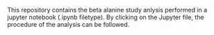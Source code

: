 This repository contains the beta alanine study anlysis performed in a jupyter notebook (.ipynb filetype).
By clicking on the Jupyter file, the procedure of the analysis can be followed. 
